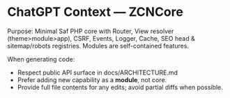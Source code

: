 # ChatGPT Context — ZCNCore

Purpose: Minimal Saf PHP core with Router, View resolver (theme>module>app), CSRF, Events,
Logger, Cache, SEO head & sitemap/robots registries. Modules are self-contained features.

When generating code:
- Respect public API surface in docs/ARCHITECTURE.md
- Prefer adding new capability as a **module**, not core.
- Provide full file contents for any edits; avoid partial diffs when possible.
